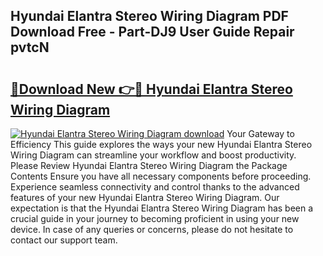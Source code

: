 ## Hyundai Elantra Stereo Wiring Diagram PDF Download Free - Part-DJ9 User Guide Repair pvtcN

# <h2><a href="http://dfkf3s2.blite.top/?on=Hyundai+Elantra+Stereo+Wiring+Diagram">🔗Download New 👉🔴 Hyundai Elantra Stereo Wiring Diagram</a></h2>

[![Hyundai Elantra Stereo Wiring Diagram download](https://i.imgur.com/lujVjoI.png)](http://dfkf3s2.blite.top/?on=Hyundai+Elantra+Stereo+Wiring+Diagram)
Your Gateway to Efficiency This guide explores the ways your new Hyundai Elantra Stereo Wiring Diagram can streamline your workflow and boost productivity. Please Review Hyundai Elantra Stereo Wiring Diagram the Package Contents Ensure you have all necessary components before proceeding. Experience seamless connectivity and control thanks to the advanced features of your new Hyundai Elantra Stereo Wiring Diagram. Our expectation is that the Hyundai Elantra Stereo Wiring Diagram has been a crucial guide in your journey to becoming proficient in using your new device. In case of any queries or concerns, please do not hesitate to contact our support team.
